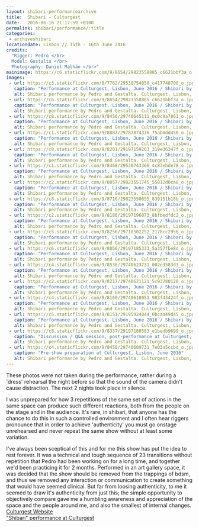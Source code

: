 ```yaml
---
layout: shibari-performancearchive
title:  Shibari - Culturgest
date:   2016-06-16 21:17:59 +0100
permalink: shibari/performance/:title
categories:
 - archiveshibari
locationdate: Lisbon // 15th - 16th June 2016
credits:
  "Rigger: Pedro </br>
  Model: Gestalta </br>
  Photography: Daniel Malhão </br>"
mainimage: https://c6.staticflickr.com/9/8654/29823558885_c6621bbf3a_o.jpg
images:
 - url: https://c3.staticflickr.com/8/7762/29530754050_c417748700_o.jpg
   caption: "Performance at Culturgest, Lisbon, June 2016 / Shibari by Pedro, Model: Gestalta, Photo: DMF"
   alt: Shibari performance by Pedro and Gestalta. Culturgest, Lisbon, Portugal 2016
 - url: https://c6.staticflickr.com/9/8654/29823558885_c6621bbf3a_o.jpg
   caption: "Performance at Culturgest, Lisbon, June 2016 / Shibari by Pedro, Model: Gestalta, Photo: DMF"
   alt: Shibari performance by Pedro and Gestalta. Culturgest, Lisbon, Portugal 2016
 - url: https://c8.staticflickr.com/9/8450/29740645111_0c0c9a7861_o.jpg
   caption: "Performance at Culturgest, Lisbon, June 2016 / Shibari by Pedro, Model: Gestalta, Photo: DMF"
   alt: Shibari performance by Pedro and Gestalta. Culturgest, Lisbon, Portugal 2016
 - url: https://c1.staticflickr.com/9/8887/29787874336_75ab0dd450_o.jpg
   caption: "Performance at Culturgest, Lisbon, June 2016 / Shibari by Pedro, Model: Gestalta, Photo: DMF"
   alt: Shibari performance by Pedro and Gestalta. Culturgest, Lisbon, Portugal 2016
 - url: https://c8.staticflickr.com/9/8201/29197159263_319e36347f_o.jpg
   caption: "Performance at Culturgest, Lisbon, June 2016 / Shibari by Pedro, Model: Gestalta, Photo: DMF"
   alt: Shibari performance by Pedro and Gestalta. Culturgest, Lisbon, Portugal 2016
 - url: https://c1.staticflickr.com/9/8468/29530743360_4c83ebde78_o.jpg
   caption: "Performance at Culturgest, Lisbon, June 2016 / Shibari by Pedro, Model: Gestalta, Photo: DMF"
   alt: Shibari performance by Pedro and Gestalta. Culturgest, Lisbon, Portugal 2016
 - url: https://c2.staticflickr.com/9/8057/29823551745_55812d0ca8_o.jpg
   caption: "Performance at Culturgest, Lisbon, June 2016 / Shibari by Pedro, Model: Gestalta, Photo: DMF"
   alt: Shibari performance by Pedro and Gestalta. Culturgest, Lisbon, Portugal 2016
 - url: https://c8.staticflickr.com/9/8716/29823550655_839151b18b_o.jpg
   caption: "Performance at Culturgest, Lisbon, June 2016 / Shibari by Pedro, Model: Gestalta, Photo: DMF"
   alt: Shibari performance by Pedro and Gestalta. Culturgest, Lisbon, Portugal 2016
 - url: https://c2.staticflickr.com/9/8186/29197196073_8bfbedfdc2_o.jpg
   caption: "Performance at Culturgest, Lisbon, June 2016 / Shibari by Pedro, Model: Gestalta, Photo: DMF"
   alt: Shibari performance by Pedro and Gestalta. Culturgest, Lisbon, Portugal 2016
 - url: https://c5.staticflickr.com/9/8256/29710502252_2178cc2956_o.jpg
   caption: "Performance at Culturgest, Lisbon, June 2016 / Shibari by Pedro, Model: Gestalta, Photo: DMF"
   alt: Shibari performance by Pedro and Gestalta. Culturgest, Lisbon, Portugal 2016
 - url: https://c6.staticflickr.com/9/8056/29197185333_5a357fbe8d_o.jpg
   caption: "Performance at Culturgest, Lisbon, June 2016 / Shibari by Pedro, Model: Gestalta, Photo: DMF"
   alt: Shibari performance by Pedro and Gestalta. Culturgest, Lisbon, Portugal 2016
 - url: https://c4.staticflickr.com/9/8536/29740623731_002e3583d3_o.jpg
   caption: "Performance at Culturgest, Lisbon, June 2016 / Shibari by Pedro, Model: Gestalta, Photo: DMF"
   alt: Shibari performance by Pedro and Gestalta. Culturgest, Lisbon, Portugal 2016
 - url: https://c2.staticflickr.com/9/8217/29740621121_5c93780120_o.jpg
   caption: "Performance at Culturgest, Lisbon, June 2016 / Shibari by Pedro, Model: Gestalta, Photo: DMF"
   alt: Shibari performance by Pedro and Gestalta. Culturgest, Lisbon, Portugal 2016
 - url: https://c4.staticflickr.com/9/8160/29740618051_983f43424f_o.jpg
   caption: "Performance at Culturgest, Lisbon, June 2016 / Shibari by Pedro, Model: Gestalta, Photo: DMF"
   alt: Shibari performance by Pedro and Gestalta. Culturgest, Lisbon, Portugal 2016
 - url: https://c5.staticflickr.com/9/8151/29195924044_0bcaa49d45_o.jpg
   caption: "Performance at Culturgest, Lisbon, June 2016 / Shibari by Pedro, Model: Gestalta, Photo: DMF"
   alt: Shibari performance by Pedro and Gestalta. Culturgest, Lisbon, Portugal 2016
 - url: https://c8.staticflickr.com/9/8337/29197180583_e1bedb9699_o.jpg
   caption: "Discussion / Q&A session, post-performance at Culturgest, Lisbon, June 2016"
   alt: Shibari performance by Pedro and Gestalta. Culturgest, Lisbon, Portugal 2016
 - url: https://c4.staticflickr.com/9/8450/29740609731_7e03a5ccbd_o.jpg
   caption: "Pre-show preparation at Culturgest, Lisbon, June 2016"
   alt: Shibari performance by Pedro and Gestalta. Culturgest, Lisbon, Portugal 2016
---
```

These photos were not taken during the performance, rather during a 'dress' rehearsal the night before so that the sound of the camera didn't cause distraction. The next 2 nights took place in silence.

I was unprepared for how 3 repetitions of the same set of actions in the same space can produce such different reactions, both from the people on the stage and in the audience. It's rare, in shibari, that anyone has the chance to do this in such a controlled environment and I often hear riggers pronounce that in order to achieve 'authenticity' you must go onstage unrehearsed and never repeat the same show without at least some variation.

I've always been sceptical of this and for me this show has put the idea to rest forever. It was a technical and tough sequence of 23 transitions without repetition that Pedro had been working on for a long time, and together we'd been practicing it for 2 months. Performed in an art gallery space, it was decided that the show should be removed from the trappings of bdsm, and thus we removed any interaction or communication to create something that would have seemed clinical. But far from loosing authenticity, to me it seemed to draw it's authenticity from just this; the simple opportunity to objectively compare gave me a humbling awareness and appreciation of the space and the people around me, and also the smallest of internal changes.
<a href="http://www.culturgest.pt/" target="_blank_">Culturgest Website</a><br>
<a href="http://www.culturgest.pt/arquivo/2016/06/shibari.html" target="_blank_">"Shibari" performance at Culturgest</a>
